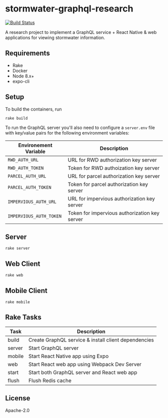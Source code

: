 # stormwater-graphql-research

[![Build Status](https://travis-ci.org/azavea/stormwater-graphql-research.svg?branch=develop)](https://travis-ci.org/azavea/stormwater-graphql-research)

A research project to implement a GraphQL service + React Native & web
applications for viewing stormwater information.

## Requirements

* Rake
* Docker
* Node 8.x+
* expo-cli

## Setup

To build the containers, run

```
rake build
```

To run the GraphQL server you'll also need to configure a `server.env` file with
key/value pairs for the following environment variables:

| Environement Variable   | Description                                   |
| ---                     | ---                                           |
| `RWD_AUTH_URL`          | URL for RWD authorization key server          |
| `RWD_AUTH_TOKEN`        | Token for RWD authoization key server         |
| `PARCEL_AUTH_URL`       | URL for parcel authorization key server       |
| `PARCEL_AUTH_TOKEN`     | Token for parcel authorization key server     |
| `IMPERVIOUS_AUTH_URL`   | URL for impervious authorization key server   |
| `IMPERVIOUS_AUTH_TOKEN` | Token for impervious authorization key server |

## Server

```
rake server
```

## Web Client

```
rake web
```

## Mobile Client

```
rake mobile
```

## Rake Tasks

| Task   | Description                                          |
| ----   | -----------                                          |
| build  | Create GraphQL service & install client dependencies |
| server | Start GraphQL server                                 |
| mobile | Start React Native app using Expo                    |
| web    | Start React web app using Webpack Dev Server         |
| start  | Start both GraphQL server and React web app          |
| flush  | Flush Redis cache                                    |

## License

Apache-2.0
